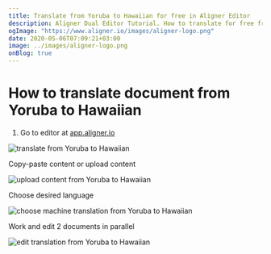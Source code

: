```yaml
---
title: Translate from Yoruba to Hawaiian for free in Aligner Editor
description: Aligner Dual Editor Tutorial. How to translate for free from Yoruba to Hawaiian. Aligner is multilingual document management platform. 
ogImage: "https://www.aligner.io/images/aligner-logo.png"
date: 2020-05-06T07:09:21+03:00
image: ../images/aligner-logo.png
onBlog: true
---
```


# How to translate document from Yoruba to Hawaiian

1. Go to editor at [app.aligner.io](https://app.aligner.io "Aligner App web page")

![translate from Yoruba to Hawaiian](../aligner-blank-editor.png "translate from Yoruba to Hawaiian")

Copy-paste content or upload content

![upload content from Yoruba to Hawaiian](../aligner-uploaded-document.png "upload content from Yoruba to Hawaiian")

Choose desired language

![choose machine translation from Yoruba to Hawaiian](../aligner-language-dropdown.png "choose machine translation from Yoruba to Hawaiian")

Work and edit 2 documents in parallel

![edit translation from Yoruba to Hawaiian](../aligner-double-sitded-editor.png "edit translation from Yoruba to Hawaiian")

